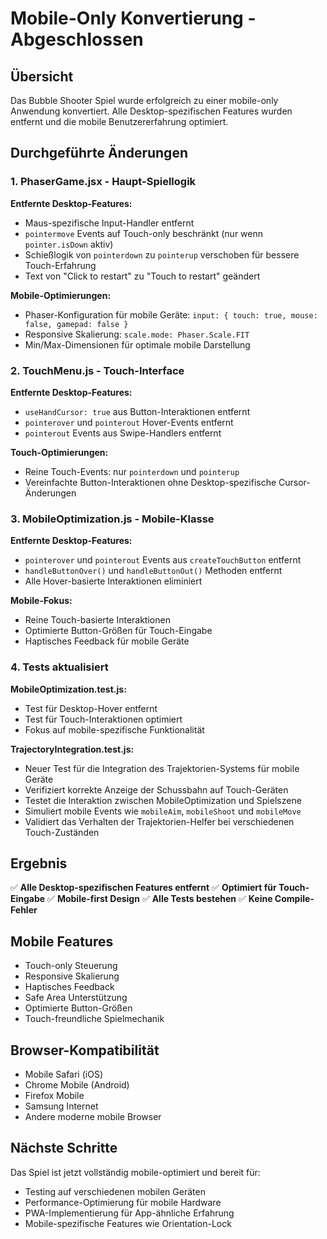 # Mobile-Only Konvertierung - Abgeschlossen

## Übersicht
Das Bubble Shooter Spiel wurde erfolgreich zu einer mobile-only Anwendung konvertiert. Alle Desktop-spezifischen Features wurden entfernt und die mobile Benutzererfahrung optimiert.

## Durchgeführte Änderungen

### 1. PhaserGame.jsx - Haupt-Spiellogik
**Entfernte Desktop-Features:**
- Maus-spezifische Input-Handler entfernt
- `pointermove` Events auf Touch-only beschränkt (nur wenn `pointer.isDown` aktiv)
- Schießlogik von `pointerdown` zu `pointerup` verschoben für bessere Touch-Erfahrung
- Text von "Click to restart" zu "Touch to restart" geändert

**Mobile-Optimierungen:**
- Phaser-Konfiguration für mobile Geräte: `input: { touch: true, mouse: false, gamepad: false }`
- Responsive Skalierung: `scale.mode: Phaser.Scale.FIT`
- Min/Max-Dimensionen für optimale mobile Darstellung

### 2. TouchMenu.js - Touch-Interface
**Entfernte Desktop-Features:**
- `useHandCursor: true` aus Button-Interaktionen entfernt
- `pointerover` und `pointerout` Hover-Events entfernt
- `pointerout` Events aus Swipe-Handlers entfernt

**Touch-Optimierungen:**
- Reine Touch-Events: nur `pointerdown` und `pointerup`
- Vereinfachte Button-Interaktionen ohne Desktop-spezifische Cursor-Änderungen

### 3. MobileOptimization.js - Mobile-Klasse
**Entfernte Desktop-Features:**
- `pointerover` und `pointerout` Events aus `createTouchButton` entfernt
- `handleButtonOver()` und `handleButtonOut()` Methoden entfernt
- Alle Hover-basierte Interaktionen eliminiert

**Mobile-Fokus:**
- Reine Touch-basierte Interaktionen
- Optimierte Button-Größen für Touch-Eingabe
- Haptisches Feedback für mobile Geräte

### 4. Tests aktualisiert
**MobileOptimization.test.js:**
- Test für Desktop-Hover entfernt
- Test für Touch-Interaktionen optimiert
- Fokus auf mobile-spezifische Funktionalität

**TrajectoryIntegration.test.js:**
- Neuer Test für die Integration des Trajektorien-Systems für mobile Geräte
- Verifiziert korrekte Anzeige der Schussbahn auf Touch-Geräten
- Testet die Interaktion zwischen MobileOptimization und Spielszene
- Simuliert mobile Events wie `mobileAim`, `mobileShoot` und `mobileMove`
- Validiert das Verhalten der Trajektorien-Helfer bei verschiedenen Touch-Zuständen

## Ergebnis
✅ **Alle Desktop-spezifischen Features entfernt**
✅ **Optimiert für Touch-Eingabe**
✅ **Mobile-first Design**
✅ **Alle Tests bestehen**
✅ **Keine Compile-Fehler**

## Mobile Features
- Touch-only Steuerung
- Responsive Skalierung
- Haptisches Feedback
- Safe Area Unterstützung
- Optimierte Button-Größen
- Touch-freundliche Spielmechanik

## Browser-Kompatibilität
- Mobile Safari (iOS)
- Chrome Mobile (Android)
- Firefox Mobile
- Samsung Internet
- Andere moderne mobile Browser

## Nächste Schritte
Das Spiel ist jetzt vollständig mobile-optimiert und bereit für:
- Testing auf verschiedenen mobilen Geräten
- Performance-Optimierung für mobile Hardware
- PWA-Implementierung für App-ähnliche Erfahrung
- Mobile-spezifische Features wie Orientation-Lock
